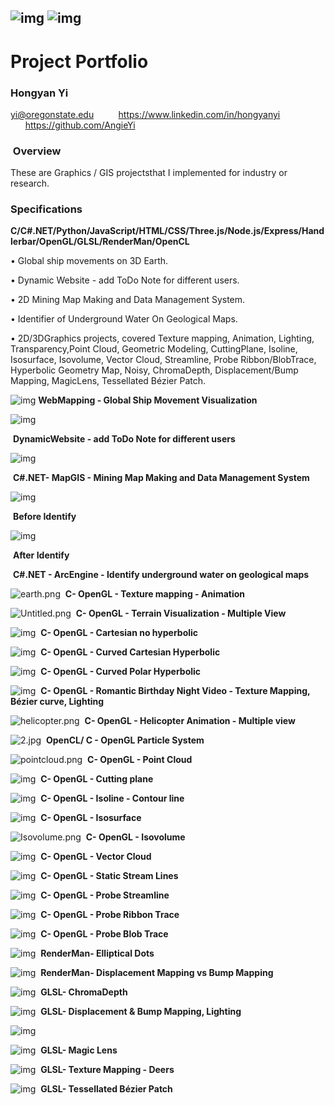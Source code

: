 ## ![img](/img/clip_image002.gif) ![img](/img/clip_image004.jpg)

# Project Portfolio 

### **Hongyan Yi**

yi@oregonstate.edu           https://www.linkedin.com/in/hongyanyi        https://github.com/AngieYi 

###  Overview

These are Graphics / GIS projectsthat I implemented for industry or research.

### Specifications

**C/C#.NET/Python/JavaScript/HTML/CSS/Three.js/Node.js/Express/Handlerbar/OpenGL/GLSL/RenderMan/OpenCL**

• Global ship movements on 3D Earth.

• Dynamic Website - add ToDo Note for different users.

• 2D Mining Map Making and Data Management System.

• Identifier of Underground Water On Geological Maps.

• 2D/3DGraphics projects, covered Texture mapping, Animation, Lighting, Transparency,Point Cloud, Geometric Modeling, CuttingPlane, Isoline, Isosurface, Isovolume, Vector Cloud, Streamline, Probe Ribbon/BlobTrace, Hyperbolic Geometry Map, Noisy, ChromaDepth, Displacement/Bump Mapping, MagicLens, Tessellated Bézier Patch.





![img](/img/clip_image006.jpg)
                                          **WebMapping - Global Ship Movement Visualization**
                                          
                                          
                                          
                                         
                                         
![img](/img/clip_image008.jpg)

​						                               **DynamicWebsite - add ToDo Note for different users**





![img](/img/clip_image010.jpg)

​                                          **C#.NET- MapGIS - Mining Map Making and Data Management System**





![img](/img/clip_image012.jpg)

​                                          **Before Identify**

![img](/img/clip_image014.jpg)

​                                          **After Identify**

​                                          **C#.NET - ArcEngine - Identify underground water on geological maps**





![earth.png](/img/clip_image016.gif)
​                                          **C- OpenGL - Texture mapping - Animation**





![Untitled.png](/img/clip_image018.jpg)
​                                          **C- OpenGL - Terrain Visualization - Multiple View**





![img](/img/clip_image020.jpg)
​                                          **C- OpenGL - Cartesian no hyperbolic**





![img](/img/clip_image022.jpg)
​                                          **C- OpenGL - Curved Cartesian Hyperbolic**





![img](/img/clip_image024.jpg)
​                                          **C- OpenGL - Curved Polar Hyperbolic**





![img](/img/clip_image026.jpg)
​			**C- OpenGL - Romantic Birthday Night Video - Texture Mapping, Bézier curve, Lighting**





![helicopter.png](/img/clip_image028.jpg)
​						**C- OpenGL - Helicopter Animation - Multiple view**





![2.jpg](/img/clip_image030.jpg)
​						**OpenCL/ C - OpenGL Particle System**





![pointcloud.png](/img/clip_image032.jpg)
​							**C- OpenGL - Point Cloud**





![img](/img/clip_image034.jpg)
​							**C- OpenGL - Cutting plane**





![img](/img/clip_image036.jpg)
​							**C- OpenGL - Isoline - Contour line**





![img](/img/clip_image038.jpg)
​							**C- OpenGL - Isosurface**





![Isovolume.png](/img/clip_image040.jpg)
​							**C- OpenGL - Isovolume**





![img](/img/clip_image042.jpg)
​							**C- OpenGL - Vector Cloud**





![img](/img/clip_image044.jpg)
​							**C- OpenGL - Static Stream Lines**





![img](/img/clip_image046.jpg)
​							**C- OpenGL - Probe Streamline**





![img](/img/clip_image048.jpg)
​							**C- OpenGL - Probe Ribbon Trace**





![img](/img/clip_image050.jpg)
​							**C- OpenGL - Probe Blob Trace**





![img](/img/clip_image052.jpg)
​							**RenderMan- Elliptical Dots**





![img](/img/clip_image054.jpg)
​							**RenderMan- Displacement Mapping vs Bump Mapping**





![img](/img/clip_image056.jpg)
​                                                                      **GLSL- ChromaDepth**




![img](/img/clip_image058.jpg)
​							**GLSL- Displacement & Bump Mapping, Lighting**




![img](/img/clip_image060.jpg)

![img](/img/clip_image062.jpg)
​                                                                       		**GLSL- Magic Lens**





![img](/img/clip_image064.jpg)
​                                                	 		 **GLSL- Texture Mapping - Deers**





![img](/img/clip_image066.jpg)
​                                                                    	**GLSL- Tessellated Bézier Patch**
